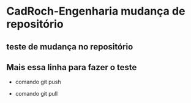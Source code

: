 # CadRoch-Engenharia mudança de repositório   


  ## teste de mudança no repositório

  ## Mais essa linha para fazer o teste

  * comando git push 

  * comando git pull  
